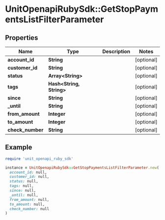 # UnitOpenapiRubySdk::GetStopPaymentsListFilterParameter

## Properties

| Name | Type | Description | Notes |
| ---- | ---- | ----------- | ----- |
| **account_id** | **String** |  | [optional] |
| **customer_id** | **String** |  | [optional] |
| **status** | **Array&lt;String&gt;** |  | [optional] |
| **tags** | **Hash&lt;String, String&gt;** |  | [optional] |
| **since** | **String** |  | [optional] |
| **_until** | **String** |  | [optional] |
| **from_amount** | **Integer** |  | [optional] |
| **to_amount** | **Integer** |  | [optional] |
| **check_number** | **String** |  | [optional] |

## Example

```ruby
require 'unit_openapi_ruby_sdk'

instance = UnitOpenapiRubySdk::GetStopPaymentsListFilterParameter.new(
  account_id: null,
  customer_id: null,
  status: null,
  tags: null,
  since: null,
  _until: null,
  from_amount: null,
  to_amount: null,
  check_number: null
)
```

